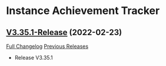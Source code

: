 # Instance Achievement Tracker

## [V3.35.1-Release](https://github.com/Dragnogd/Instance-Achievement-Tracker/tree/V3.35.1-Release) (2022-02-23)
[Full Changelog](https://github.com/Dragnogd/Instance-Achievement-Tracker/commits/V3.35.1-Release) [Previous Releases](https://github.com/Dragnogd/Instance-Achievement-Tracker/releases)

- Release V3.35.1  
